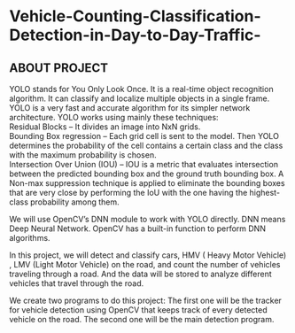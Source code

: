 # Vehicle-Counting-Classification-Detection-in-Day-to-Day-Traffic-

## ABOUT PROJECT
YOLO stands for You Only Look Once. 
It is a real-time object recognition algorithm. It can classify and localize multiple objects in a single frame. 
YOLO is a very fast and accurate algorithm for its simpler network architecture. 
YOLO works using mainly these techniques:  
Residual Blocks – It divides an image into NxN grids.  
Bounding Box regression – Each grid cell is sent to the model. Then YOLO determines the probability of the cell contains a certain class and the class with the maximum probability is chosen.  
Intersection Over Union (IOU) – IOU is a metric that evaluates intersection between the predicted bounding box and the ground truth bounding box. A Non-max suppression technique is applied to eliminate the bounding boxes that are very close by performing the IoU with the one having the highest-class probability among them.  

We will use OpenCV’s DNN module to work with YOLO directly. DNN means Deep Neural Network. OpenCV has a built-in function to perform DNN algorithms.

In this project, we will detect and classify cars, HMV ( Heavy Motor Vehicle) , LMV (Light Motor Vehicle) on the road, and count the number of vehicles traveling through a road. And the data will be stored to analyze different vehicles that travel through the road.

We create two programs to do this project: 
The first one will be the tracker for vehicle detection using OpenCV that keeps track of every detected vehicle on the road.
The second one will be the main detection program.
